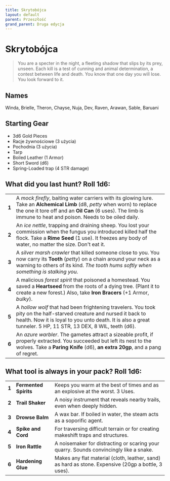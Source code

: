 ```yaml
---
title: Skrytobójca
layout: default
parent: Przeszłość
grand_parent: Druga edycja
---
```


# Skrytobójca

> You are a specter in the night, a fleeting shadow that slips by its prey, unseen. Each kill is a test of cunning and animal determination, a contest between life and death. You know that one day you will lose. You look forward to it. 

## Names

Winda, Brielle, Theron, Chayse, Nuja, Dev, Raven, Arawan, Sable, Baruani

## Starting Gear

- 3d6 Gold Pieces
- Racje żywnościowe (3 użycia)
- Pochodnia (3 użycia) 
- Tarp
- Boiled Leather (1 Armor)
- Short Sword (d6)
- Spring-Loaded trap (4 STR damage)

## What did you last hunt? Roll 1d6:

|       |                                                                                                                                                                                                                                                 |
| ----- | ----------------------------------------------------------------------------------------------------------------------------------------------------------------------------------------------------------------------------------------------- |
| **1** | A _mock firefly_, baiting water carriers with its glowing lure. Take an **Alchemical Limb** (d8, _petty_ when worn) to replace the one it tore off and an **Oil Can** (6 uses). The limb is immune to heat and poison. Needs to be oiled daily. |
| **2** | An _ice nettle_, trapping and draining sheep. You lost your commission when the fungus you introduced killed half the flock. Take a **Rime Seed** (1 use). It freezes any body of water, no matter the size. Don't eat it.                      |
| **3** | A _silver marsh crawler_ that killed someone close to you. You now carry its **Tooth** (_petty_) on a chain around your neck as a warning to others of its kind. _The tooth hums softly when something is stalking you_.                        |
| **4** | A malicious _forest spirit_ that poisoned a homestead. You saved a **Heartseed** from the roots of a dying tree. (Plant it to create a new forest.) Also, take **Iron Bracers** (+1 Armor, _bulky_).                                            |
| **5** | A _hollow wolf_ that had been frightening travelers. You took pity on the half-starved creature and nursed it back to health. Now it is loyal to you unto death. It is also a great tunneler. 5 HP, 11 STR, 13 DEX, 8 WIL, teeth (d6).          |
| **6** | An _azure warbler_. The gametes attract a sizeable profit, if properly extracted. You succeeded but left its nest to the wolves. Take a **Paring Knife** (d6), **an extra 20gp**, and a pang of regret.                                         |  |

## What tool is always in your pack? Roll 1d6:

|       |                       |                                                                                                     |
| ----- | --------------------- | --------------------------------------------------------------------------------------------------- |
| **1** | **Fermented Spirits** | Keeps you warm at the best of times and as an explosive at the worst. 3 Uses.                       |
| **2** | **Trail Shaker**      | A noisy instrument that reveals nearby trails, even when deeply hidden.                             |
| **3** | **Drowse Balm**       | A wax bar. If boiled in water, the steam acts as a soporific agent.                                 |
| **4** | **Spike and Cord**    | For traversing difficult terrain or for creating makeshift traps and structures.                    |
| **5** | **Iron Rattle**       | A noisemaker for distracting or scaring your quarry. Sounds convincingly like a snake.              |
| **6** | **Hardening Glue**    | Makes any flat material (cloth, leather, sand) as hard as stone. Expensive (20gp a bottle, 3 uses). |
